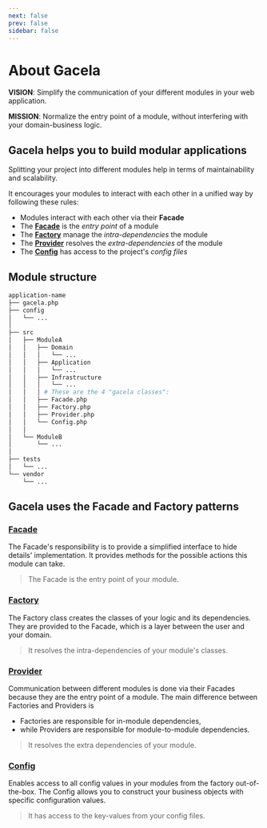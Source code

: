 ```yaml
---
next: false
prev: false
sidebar: false
---
```


# About Gacela

**VISION**: Simplify the communication of your different modules in your web application.

**MISSION**: Normalize the entry point of a module, without interfering with your domain-business logic.

## Gacela helps you to build modular applications

Splitting your project into different modules help in terms of maintainability and scalability.

It encourages your modules to interact with each other in a unified way by following these rules:

- Modules interact with each other via their **Facade**
- The [**Facade**](/facade) is the *entry point* of a module
- The [**Factory**](/factory) manage the *intra-dependencies* the module
- The [**Provider**](/provider) resolves the *extra-dependencies* of the module
- The [**Config**](/config) has access to the project's *config files*

## Module structure

```bash
application-name
├── gacela.php
├── config
│   └── ...
│
├── src
│   ├── ModuleA
│   │   ├── Domain
│   │   │   └── ...
│   │   ├── Application
│   │   │   └── ...
│   │   ├── Infrastructure
│   │   │   └── ...
│   │   │ # These are the 4 "gacela classes":
│   │   ├── Facade.php
│   │   ├── Factory.php
│   │   ├── Provider.php
│   │   └── Config.php
│   │
│   └── ModuleB
│       └── ...
│
├── tests
│   └── ...
└── vendor
    └── ...
```

## Gacela uses the Facade and Factory patterns

### [**Facade**](/facade)

The Facade's responsibility is to provide a simplified interface to hide details' implementation.
It provides methods for the possible actions this module can take.

> The Facade is the entry point of your module.

### [**Factory**](/factory)

The Factory class creates the classes of your logic and its dependencies.
They are provided to the Facade, which is a layer between the user and your domain.

> It resolves the intra-dependencies of your module's classes.

### [**Provider**](/provider)

Communication between different modules is done via their Facades because they are the entry point of a module.
The main difference between Factories and Providers is
- Factories are responsible for in-module dependencies,
- while Providers are responsible for module-to-module dependencies.

> It resolves the extra dependencies of your module.

### [**Config**](/config)

Enables access to all config values in your modules from the factory out-of-the-box.
The Config allows you to construct your business objects with specific configuration values.

> It has access to the key-values from your config files.